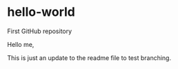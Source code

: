 # hello-world
First GitHub repository

Hello me,

This is just an update to the readme file to test branching.
